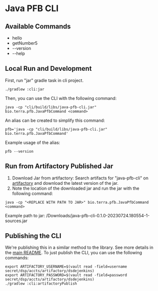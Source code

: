 Java PFB CLI
===

## Available Commands
- hello
- getNumber5
- --version
- --help

## Local Run and Development
First, run "jar" gradle task in cli project.
```shell
./gradlew :cli:jar
```

Then, you can use the CLI with the following command:
```shell
java -cp "cli/build/libs/java-pfb-cli.jar" bio.terra.pfb.JavaPfbCommand <command>
```
An alias can be created to simplify this command:
```shell
pfb='java -cp "cli/build/libs/java-pfb-cli.jar" bio.terra.pfb.JavaPfbCommand'
```
Example usage of the alias:
```shell
pfb --version
```


## Run from Artifactory Published Jar
1) Download Jar from artifactory: Search artifacts for "java-pfb-cli" on [artifactory](https://broadinstitute.jfrog.io/) and download the latest version of the jar. 
2) Note the location of the downloaded jar and run the jar with the following command:
```shell
java -cp "<REPLACE WITH PATH TO JAR>" bio.terra.pfb.JavaPfbCommand <command>
```
Example path to jar: /Downloads/java-pfb-cli-0.1.0-20230724.180554-1-sources.jar

## Publishing the CLI
We're publishing this in a similar method to the library. See more details in the [main README](../README.md#publishing-the-library-and-cli).
To just publish the CLI, you can use the following commands:
```shell
export ARTIFACTORY_USERNAME=$(vault read -field=username secret/dsp/accts/artifactory/dsdejenkins)
export ARTIFACTORY_PASSWORD=$(vault read -field=password secret/dsp/accts/artifactory/dsdejenkins)
./gradlew :cli:artifactoryPublish
```

